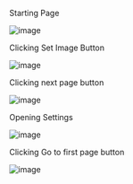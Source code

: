 Starting Page

![image](https://user-images.githubusercontent.com/101174793/160777735-7c12c1b4-5e4a-4b86-bedf-8ac848ab7378.png)


Clicking Set Image Button

![image](https://user-images.githubusercontent.com/101174793/160777941-4539b6ae-5913-435d-b513-8a5fe685e244.png)

Clicking next page button

![image](https://user-images.githubusercontent.com/101174793/160778196-696a6ccd-29a8-4175-940b-0838bdc9980e.png)


Opening Settings 

![image](https://user-images.githubusercontent.com/101174793/160778400-333b5ec0-bf28-4474-a960-e2b115428186.png)


Clicking Go to first page button 

![image](https://user-images.githubusercontent.com/101174793/160778496-983c4264-f714-48a6-aba9-01cb71f1fe6e.png)
